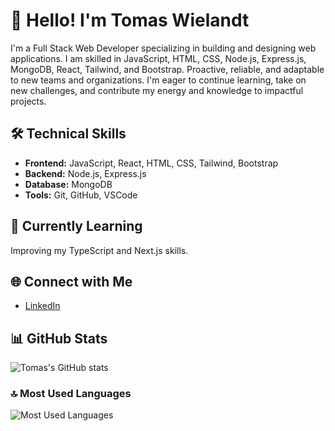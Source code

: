 # 👋 Hello! I'm Tomas Wielandt

I'm a Full Stack Web Developer specializing in building and designing web applications. I am skilled in JavaScript, HTML, CSS, Node.js, Express.js, MongoDB, React, Tailwind, and Bootstrap. Proactive, reliable, and adaptable to new teams and organizations. I'm eager to continue learning, take on new challenges, and contribute my energy and knowledge to impactful projects.

## 🛠️ Technical Skills
- **Frontend:** JavaScript, React, HTML, CSS, Tailwind, Bootstrap
- **Backend:** Node.js, Express.js
- **Database:** MongoDB
- **Tools:** Git, GitHub, VSCode

## 🌱 Currently Learning
Improving my TypeScript and Next.js skills.

## 🌐 Connect with Me
- [LinkedIn](https://www.linkedin.com/in/tomas-wielandt-montory-3030b682/)

## 📊 GitHub Stats

![Tomas's GitHub stats](https://github-readme-stats.vercel.app/api?username=TomasWielandt&show_icons=true&theme=radical)

### 🔝 Most Used Languages
![Most Used Languages](https://github-readme-stats.vercel.app/api/top-langs/?username=TomasWielandt&layout=compact&theme=radical)
